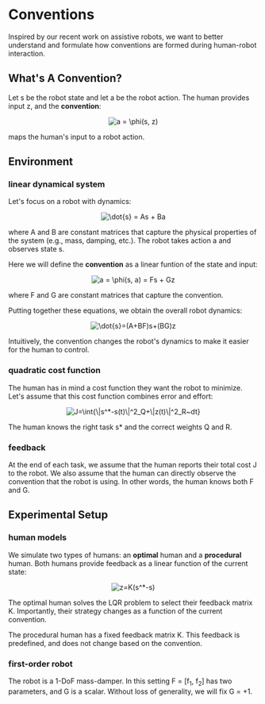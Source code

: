 # Conventions

Inspired by our recent work on assistive robots, we want to better understand and formulate how conventions are formed during human-robot interaction.

## What's A Convention?

Let s be the robot state and let a be the robot action. The human provides input z, and the **convention**:
<p align="center">
<img src="https://latex.codecogs.com/svg.latex?a&space;=&space;\phi(s,&space;z)" title="a = \phi(s, z)" />
</p>
maps the human's input to a robot action.

## Environment

### linear dynamical system

Let's focus on a robot with dynamics:
<p align="center">
<img src="https://latex.codecogs.com/svg.latex?\dot{s}&space;=&space;As&space;&plus;&space;Ba" title="\dot{s} = As + Ba" />
</p>
where A and B are constant matrices that capture the physical properties of the system (e.g., mass, damping, etc.). The robot takes action a and observes state s.


Here we will define the **convention** as a linear funtion of the state and input:
<p align="center">
<img src="https://latex.codecogs.com/svg.latex?a&space;=&space;\phi(s,&space;a)&space;=&space;Fs&space;&plus;&space;Gz" title="a = \phi(s, a) = Fs + Gz" />
</p>
where F and G are constant matrices that capture the convention.


Putting together these equations, we obtain the overall robot dynamics:
<p align="center">
<img src="https://latex.codecogs.com/svg.latex?\dot{s}=(A&plus;BF)s&plus;(BG)z" title="\dot{s}=(A+BF)s+(BG)z" />
</p>
Intuitively, the convention changes the robot's dynamics to make it easier for the human to control.

### quadratic cost function

The human has in mind a cost function they want the robot to minimize. Let's assume that this cost function combines error and effort:
<p align="center">
<img src="https://latex.codecogs.com/svg.latex?J=\int{\|s^*-s(t)\|^2_Q&plus;\|z(t)\|^2_R~dt}" title="J=\int{\|s^*-s(t)\|^2_Q+\|z(t)\|^2_R~dt}" />
</p>
The human knows the right task s* and the correct weights Q and R.

### feedback

At the end of each task, we assume that the human reports their total cost J to the robot.
We also assume that the human can directly observe the convention that the robot is using.
In other words, the human knows both F and G.

## Experimental Setup

### human models

We simulate two types of humans: an **optimal** human and a **procedural** human.
Both humans provide feedback as a linear function of the current state:
<p align="center">
<img src="https://latex.codecogs.com/svg.latex?z=K(s^*-s)" title="z=K(s^*-s)" />
</p>


The optimal human solves the LQR problem to select their feedback matrix K.
Importantly, their strategy changes as a function of the current convention.


The procedural human has a fixed feedback matrix K.
This feedback is predefined, and does not change based on the convention.

### first-order robot

The robot is a 1-DoF mass-damper.
In this setting F = [f<sub>1</sub>, f<sub>2</sub>] has two parameters, and G is a scalar.
Without loss of generality, we will fix G = +1.
